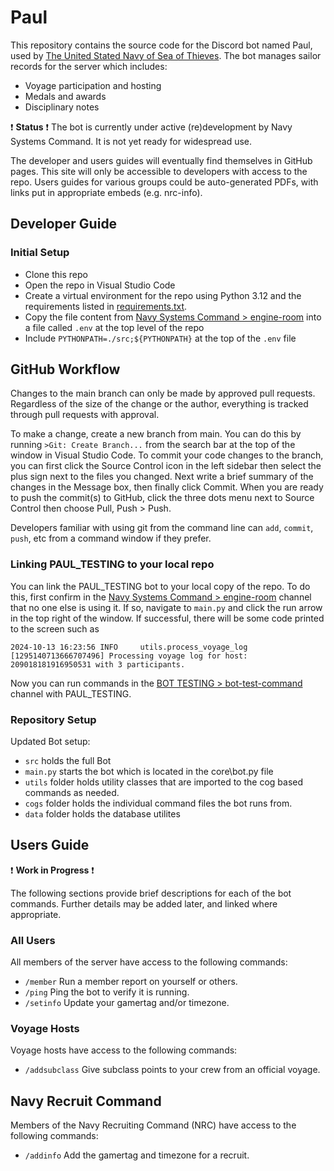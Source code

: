# Paul
This repository contains the source code for the Discord bot named Paul, used by [The United Stated Navy of Sea of Thieves](https://discord.gg/343XSEha). The bot manages sailor records for the server which includes:

- Voyage participation and hosting
- Medals and awards
- Disciplinary notes

:heavy_exclamation_mark: **Status** :heavy_exclamation_mark:
The bot is currently under active (re)development by Navy Systems Command.
It is not yet ready for widespread use.

The developer and users guides will eventually find themselves in GitHub pages.
This site will only be accessible to developers with access to the repo.
Users guides for various groups could be auto-generated PDFs, with links put in appropriate embeds (e.g. nrc-info).


## Developer Guide

### Initial Setup
- Clone this repo
- Open the repo in Visual Studio Code
- Create a virtual environment for the repo using Python 3.12 and the requirements listed in [requirements.txt](https://github.com/USNofSOT/Paul/blob/main/requirements.txt).
- Copy the file content from [Navy Systems Command > engine-room](https://discord.com/channels/971718695602778162/1288304233409548309/1293910688900714518) into a file called `.env` at the top level of the repo
- Include `PYTHONPATH=./src;${PYTHONPATH}` at the top of the `.env` file


## GitHub Workflow
Changes to the main branch can only be made by approved pull requests. Regardless of the size of the change or the author, everything is tracked through pull requests with approval.

To make a change, create a new branch from main. You can do this by running `>Git: Create Branch...` from the search bar at the top of the window in Visual Studio Code. To commit your code changes to the branch, you can first click the Source Control icon in the left sidebar then select the plus sign next to the files you changed. Next write a brief summary of the changes in the Message box, then finally click Commit. When you are ready to push the commit(s) to GitHub, click the three dots menu next to Source Control then choose Pull, Push > Push.

Developers familiar with using git from the command line can `add`, `commit`, `push`, etc from a command window if they prefer.


### Linking PAUL_TESTING to your local repo
You can link the PAUL_TESTING bot to your local copy of the repo. To do this,
first confirm in the [Navy Systems Command > engine-room](https://discord.com/channels/971718695602778162/1288304233409548309) channel that no one else is using it. If so, navigate to `main.py` and click the run arrow in the top right of the window. If successful, there will be some code printed to the screen such as

```
2024-10-13 16:23:56 INFO     utils.process_voyage_log [1295140713666707496] Processing voyage log for host: 209018181916950531 with 3 participants.
```

Now you can run commands in the [BOT TESTING > bot-test-command](https://discord.com/channels/933907909954371654/1291589569602650154) channel with PAUL_TESTING.


### Repository Setup
Updated Bot setup:

- `src` holds the full Bot
- `main.py` starts the bot which is located in the core\bot.py file
- `utils` folder holds utility classes that are imported to the cog based commands as needed.
- `cogs` folder holds the individual command files the bot runs from.
- `data` folder holds the database utilites


## Users Guide
:heavy_exclamation_mark: **Work in Progress** :heavy_exclamation_mark:

The following sections provide brief descriptions for each of the bot commands. Further details may be added later, and linked where appropriate.


### All Users
All members of the server have access to the following commands:

- `/member` Run a member report on yourself or others.
- `/ping` Ping the bot to verify it is running.
- `/setinfo` Update your gamertag and/or timezone.


### Voyage Hosts
Voyage hosts have access to the following commands:

- `/addsubclass` Give subclass points to your crew from an official voyage.


## Navy Recruit Command
Members of the Navy Recruiting Command (NRC) have access to the following commands:

- `/addinfo` Add the gamertag and timezone for a recruit.

